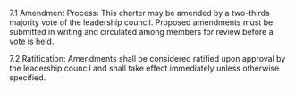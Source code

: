 7.1 Amendment Process: This charter may be amended by a two-thirds majority vote of the leadership council. Proposed amendments must be submitted in writing and circulated among members for review before a vote is held.

7.2 Ratification: Amendments shall be considered ratified upon approval by the leadership council and shall take effect immediately unless otherwise specified.